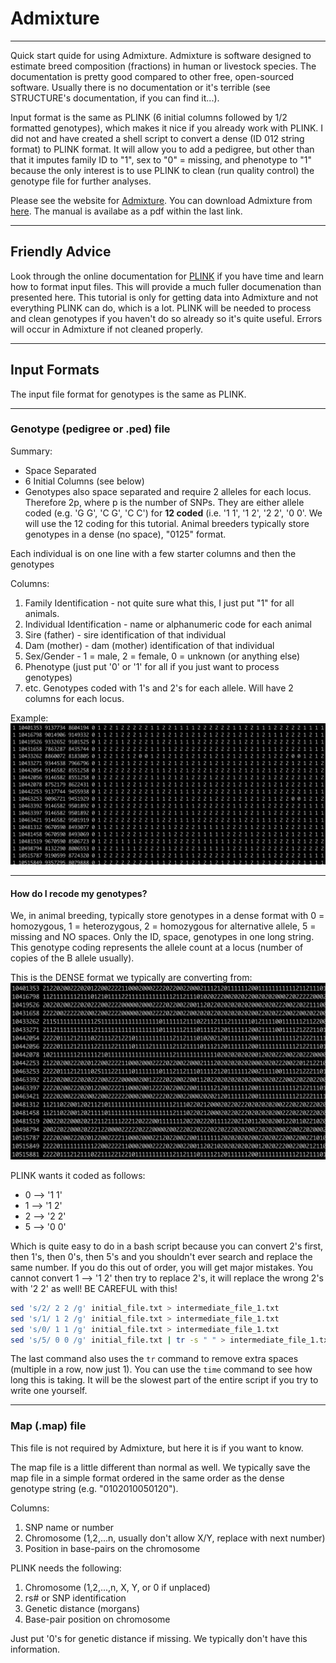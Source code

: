 # Admixture
-----------------------------------------------------------------------

Quick start quide for using Admixture. Admixture is software designed to estimate breed composition (fractions) in human or livestock species. The documentation is pretty good compared to other free, open-sourced software. Usually there is no documentation or it's terrible (see STRUCTURE's documentation, if you can find it...). 

Input format is the same as PLINK (6 initial columns followed by 1/2 formatted genotypes), which makes it nice if you already work with PLINK. I did not and have created a shell script to convert a dense (ID 012 string format) to PLINK format. It will allow you to add a pedigree, but other than that it imputes family ID to "1", sex to "0" = missing, and phenotype to "1" because the only interest is to use PLINK to clean (run quality control) the genotype file for further analyses. 

Please see the website for [Admixture](http://software.genetics.ucla.edu/admixture/). You can download Admixture from [here](http://software.genetics.ucla.edu/admixture/download.html). The manual is availabe as a pdf within the last link. 

-----------------------------------------------------------------------
## Friendly Advice

Look through the online documentation for [PLINK](http://zzz.bwh.harvard.edu/plink/data.shtml#ped) if you have time and learn how to format input files. This will provide a much fuller documenation than presented here. This tutorial is only for getting data into Admixture and not everything PLINK can do, which is a lot. PLINK will be needed to process and clean genotypes if you haven't do so already so it's quite useful. Errors will occur in Admixture if not cleaned properly. 

-----------------------------------------------------------------------
## Input Formats

The input file format for genotypes is the same as PLINK. 

-----------------------------------------------------------------------
### Genotype (pedigree or .ped) file

Summary:
* Space Separated
* 6 Initial Columns (see below)
* Genotypes also space separated and require 2 alleles for each locus. Therefore 2p, where p is the number of SNPs. They are either allele coded (e.g. 'G G', 'C G', 'C C') for **12 coded** (i.e. '1 1', '1 2', '2 2', '0 0'. We will use the 12 coding for this tutorial. Animal breeders typically store genotypes in a dense (no space), "0125" format. 

Each individual is on one line with a few starter columns and then the genotypes 

Columns:
1. Family Identification - not quite sure what this, I just put "1" for all animals. 
2. Individual Identification - name or alphanumeric code for each animal
3. Sire (father) - sire identification of that individual
4. Dam (mother) - dam (mother) identification of that individual
5. Sex/Gender - 1 = male, 2 = female, 0 = unknown (or anything else)
6. Phenotype (just put '0' or '1' for all if you just want to process genotypes)
7. etc. Genotypes coded with 1's and 2's for each allele. Will have 2 columns for each locus. 

Example:
![](/Screenshots/plink_format.png)

-----------------------------------------------------------------------
#### How do I recode my genotypes?

We, in animal breeding, typically store genotypes in a dense format with 0 = homozygous, 1 = heterozygous, 2 = homozygous for alternative allele, 5 = missing and NO spaces. Only the ID, space, genotypes in one long string. This genotype coding represents the allele count at a locus (number of copies of the B allele usually). 

This is the DENSE format we typically are converting from:
![](/Screenshots/geno_dense_format.png)

PLINK wants it coded as follows:
* 0 --> '1 1'
* 1 --> '1 2'
* 2 --> '2 2'
* 5 --> '0 0'

Which is quite easy to do in a bash script because you can convert 2's first, then 1's, then 0's, then 5's and you shouldn't ever search and replace the same number. If you do this out of order, you will get major mistakes. You cannot convert 1 --> '1 2' then try to replace 2's, it will replace the wrong 2's with '2 2' as well! BE CAREFUL with this!

```bash
sed 's/2/ 2 2 /g' initial_file.txt > intermediate_file_1.txt
sed 's/1/ 1 2 /g' initial_file.txt > intermediate_file_1.txt
sed 's/0/ 1 1 /g' initial_file.txt > intermediate_file_1.txt
sed 's/5/ 0 0 /g' initial_file.txt | tr -s " " > intermediate_file_1.txt
```

The last command also uses the `tr` command to remove extra spaces (multiple in a row, now just 1). You can use the `time` command to see how long this is taking. It will be the slowest part of the entire script if you try to write one yourself. 

--------------------------------------------------------------------------
### Map (.map) file

This file is not required by Admixture, but here it is if you want to know. 

The map file is a little different than normal as well. We typically save the map file in a simple format ordered in the same order as the dense genotype string (e.g. "0102010050120"). 

Columns:
1. SNP name or number
2. Chromosome (1,2,...n, usually don't allow X/Y, replace with next number)
3. Position in base-pairs on the chromosome

PLINK needs the following:
1. Chromosome (1,2,...,n, X, Y, or 0 if unplaced)
2. rs# or SNP identification
3. Genetic distance (morgans)
4. Base-pair position on chromosome

Just put '0's for genetic distance if missing. We typically don't have this information. 






